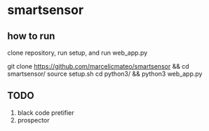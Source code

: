 # smartsensor

## how to run

clone repository, run setup, and run web_app.py

git clone https://github.com/marcelicmateo/smartsensor && cd smartsensor/
source setup.sh
cd python3/ && python3 web_app.py






## TODO
1. black code pretifier
1. prospector 

